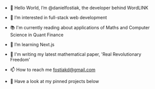 - 👋 Hello World, I’m @danielfostiak, the developer behind WordLINK
- 👀 I’m interested in full-stack web development
- 📚 I'm currently reading about applications of Maths and Computer Science in Quant Finance
- 🌱 I’m learning Next.js
- 📐 I'm writing my latest mathematical paper, 'Real Revolutionary Freedom'
- 📫 How to reach me fostiakd@gmail.com

- 📌 Have a look at my pinned projects below
  

<!---
danielfostiak/danielfostiak is a ✨ special ✨ repository because its `README.md` (this file) appears on your GitHub profile.
You can click the Preview link to take a look at your changes.
--->
